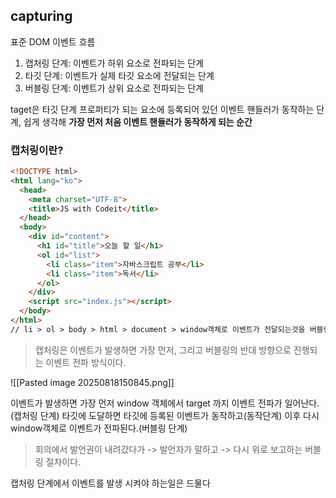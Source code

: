 ## capturing
표준 DOM 이벤트 흐름
1. 캡처링 단계: 이벤트가 하위 요소로 전파되는 단계
2. 타깃 단계: 이벤트가 실제 타깃 요소에 전달되는 단계
3. 버블링 단계: 이벤트가 상위 요소로 전파되는 단계

taget은 타깃 단계 프로퍼티가 되는 요소에 등록되어 있던 이벤트 핸들러가 동작하는 단계, 쉽게 생각해 **가장 먼저 처음 이벤트 핸들러가 동작하게 되는 순간**

### **캡처링이란?**
```html
<!DOCTYPE html>
<html lang="ko">
  <head>
    <meta charset="UTF-8">
    <title>JS with Codeit</title>
  </head>
  <body>
    <div id="content">
      <h1 id="title">오늘 할 일</h1>
      <ol id="list">
        <li class="item">자바스크립트 공부</li>
        <li class="item">독서</li>
      </ol>
    </div>
    <script src="index.js"></script>
  </body>
</html>
// li > ol > body > html > document > window객체로 이벤트가 전달되는것을 버블링이라고했다.
```
> 캡처링은 이벤트가 발생하면 가장 먼저, 그리고 버블링의 반대 방향으로 진행되는 이벤트 전파 방식이다.

![[Pasted image 20250818150845.png]]

이벤트가 발생하면 가장 먼저 window 객체에서 target 까지 이벤트 전파가 일어난다.(캡처링 단계)
타깃에 도달하면 타깃에 등록된 이벤트가 동작하고(동작단계)
이후 다시 window객체로 이벤트가 전파된다.(버블링 단계)
> 회의에서 발언권이 내려갔다가 -> 발언자가 말하고 -> 다시 위로 보고하는 버블링 절차이다.

캡처링 단계에서 이벤트를 발생 시켜야 하는일은 드물다
